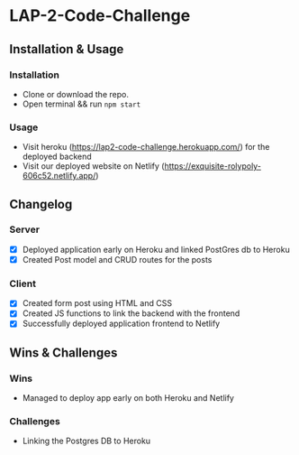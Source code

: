 # LAP-2-Code-Challenge

## Installation & Usage

### Installation

- Clone or download the repo.
- Open terminal && run `npm start`

### Usage

- Visit heroku (https://lap2-code-challenge.herokuapp.com/) for the deployed backend
- Visit our deployed website on Netlify (https://exquisite-rolypoly-606c52.netlify.app/)


## Changelog

### Server

- [x] Deployed application early on Heroku and linked PostGres db to Heroku
- [x] Created Post model and CRUD routes for the posts 

### Client

- [x] Created form post using HTML and CSS
- [x] Created JS functions to link the backend with the frontend
- [x] Successfully deployed application frontend to Netlify

## Wins & Challenges

### Wins

- Managed to deploy app early on both Heroku and Netlify 

### Challenges

- Linking the Postgres DB to Heroku 
